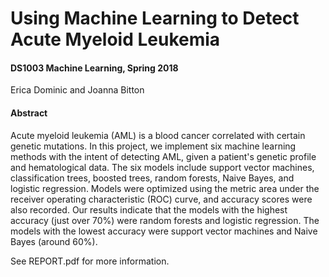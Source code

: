 # Using Machine Learning to Detect Acute Myeloid Leukemia
#### DS1003 Machine Learning, Spring 2018

Erica Dominic and Joanna Bitton

#### Abstract

Acute myeloid leukemia (AML) is a blood cancer correlated with certain genetic mutations. In this project, we implement six machine learning methods with the intent of detecting AML, given a patient's genetic profile and hematological data. The six models include support vector machines, classification trees, boosted trees, random forests, Naive Bayes, and logistic regression. Models were optimized using the metric area under the receiver operating characteristic (ROC) curve, and accuracy scores were also recorded. Our results indicate that the models with the highest accuracy (just over 70%) were random forests and logistic regression. The models with the lowest accuracy were support vector machines and Naive Bayes (around 60%).

See REPORT.pdf for more information.

